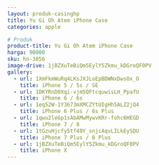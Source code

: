 ```yaml
---
layout: produk-casinghp
title: Yu Gi Oh Atem iPhone Case
categories: apple

# Produk
product-title: Yu Gi Oh Atem iPhone Case
harga: 90000
sku: hn-3856
image-drive: 1jBZXuTeBiQm5EylY5Zkmu_kDGroQF0PV
gallery:
  - url: 1XmFkmWuRq4LKsJXJLoEpBDWNxDwsOx_O
    title: iPhone 5 / 5s / SE
  - url: 1DKYRnD0Xqi-vjm5QFtcquwisLH_PpafU
    title: iPhone 6 / 6s
  - url: 1eq52W-1Y3673mXMCZYtUIgHh5ALZ2jQ4
    title: iPhone 6 Plus / 6s Plus
  - url: 1qwu2leGp1sAbAMwMywvKRr-fohc6HEGD
    title: iPhone 7 / 8
  - url: 1tGzuHjcfy5tf49Y_snjcAqvLILkEySDU
    title: iPhone 7 Plus / 8 Plus
  - url: 1jBZXuTeBiQm5EylY5Zkmu_kDGroQF0PV
    title: iPhone X
---
```

